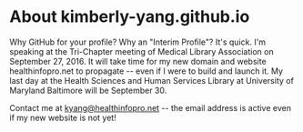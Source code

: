 # About kimberly-yang.github.io

Why GitHub for your profile? Why an "Interim Profile"?
It's quick. I'm speaking at the Tri-Chapter meeting of Medical Library Association on September 27, 2016. It will take time for my new domain and website healthinfopro.net to propagate -- even if I were to build and launch it. My last day at the Health Sciences and Human Services Library at University of Maryland Baltimore will be September 30.

Contact me at kyang@healthinfopro.net -- the email address is active even if my new website is not yet!
